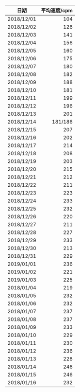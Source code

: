 |    日期    | 平均速度/cpm |
| :--------: | -----------: |
| 2018/12/01 |          104 |
| 2018/12/02 |          126 |
| 2018/12/03 |          141 |
| 2018/12/04 |          156 |
| 2018/12/05 |          160 |
| 2018/12/06 |          175 |
| 2018/12/07 |          180 |
| 2018/12/08 |          182 |
| 2018/12/09 |          188 |
| 2018/12/10 |          181 |
| 2018/12/11 |          199 |
| 2018/12/12 |          196 |
| 2018/12/13 |          201 |
| 2018/12/14 |      181/186 |
| 2018/12/15 |          207 |
| 2018/12/16 |          202 |
| 2018/12/17 |          214 |
| 2018/12/18 |          208 |
| 2018/12/19 |          203 |
| 2018/12/20 |          215 |
| 2018/12/21 |          212 |
| 2018/12/22 |          211 |
| 2018/12/23 |          223 |
| 2018/12/24 |          233 |
| 2018/12/25 |          232 |
| 2018/12/26 |          220 |
| 2018/12/27 |          211 |
| 2018/12/28 |          227 |
| 2018/12/29 |          233 |
| 2018/12/30 |          213 |
| 2018/12/31 |          229 |
| 2019/01/01 |          236 |
| 2019/01/02 |          221 |
| 2019/01/03 |          225 |
| 2018/01/04 |          219 |
| 2018/01/05 |          232 |
| 2018/01/06 |          232 |
| 2018/01/07 |          237 |
| 2018/01/08 |          237 |
| 2018/01/09 |          233 |
| 2018/01/10 |          229 |
| 2018/01/11 |          230 |
| 2018/01/12 |          236 |
| 2018/01/13 |          228 |
| 2018/01/14 |          246 |
| 2018/01/15 |          246 |
| 2018/01/16 |          232 |
